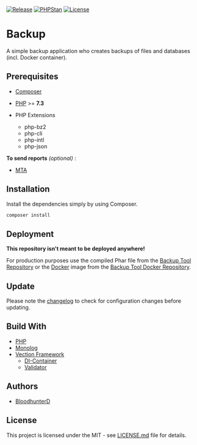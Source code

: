 [![Release](https://img.shields.io/github/v/release/bloodhunterd/backup?include_prereleases&style=for-the-badge)](https://github.com/bloodhunterd/backup/releases)
[![PHPStan](https://img.shields.io/badge/PHPStan-Level%207-blueviolet?style=for-the-badge)](https://github.com/phpstan/phpstan)
[![License](https://img.shields.io/github/license/bloodhunterd/backup?style=for-the-badge)](https://github.com/bloodhunterd/backup/blob/master/LICENSE)

# Backup

A simple backup application who creates backups of files and databases (incl. Docker container).

## Prerequisites

* [Composer](https://getcomposer.org/)

* [PHP](https://www.php.net/) >= **7.3**

* PHP Extensions
  * php-bz2
  * php-cli
  * php-intl
  * php-json

**To send reports** *(optional)* :

* [MTA](https://de.wikipedia.org/wiki/Mail_Transfer_Agent)

## Installation

Install the dependencies simply by using Composer.

```bash
composer install
```

## Deployment

**This repository isn't meant to be deployed anywhere!**

For production purposes use the compiled Phar file from the [Backup Tool Repository](https://github.com/bloodhunterd/backup-tool) or
the [Docker](https://www.docker.com/) image from the [Backup Tool Docker Repository](https://github.com/bloodhunterd/backup-tool-docker).

## Update

Please note the [changelog](https://github.com/bloodhunterd/backup/blob/master/CHANGELOG.md) to check for configuration changes before updating.

## Build With

* [PHP](https://www.php.net/)
* [Monolog](https://github.com/Seldaek/monolog)
* [Vection Framework](https://github.com/Vection-Framework/Vection)
  * [DI-Container](https://github.com/Vection-Framework/DI-Container)
  * [Validator](https://github.com/Vection-Framework/Validator)

## Authors

* [BloodhunterD](https://github.com/bloodhunterd)

## License

This project is licensed under the MIT - see [LICENSE.md](https://github.com/bloodhunterd/backup/blob/master/LICENSE) file for details.
